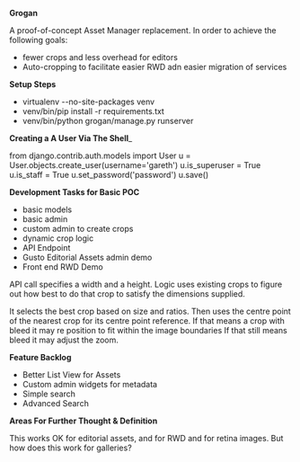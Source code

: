__Grogan__

A proof-of-concept Asset Manager replacement.
In order to achieve the following goals:

- fewer crops and less overhead for editors
- Auto-cropping to facilitate easier RWD adn easier migration of services

__Setup Steps__

- virtualenv --no-site-packages venv
- venv/bin/pip install -r requirements.txt
- venv/bin/python grogan/manage.py runserver

__Creating a A User Via The Shell___

from django.contrib.auth.models import User
u = User.objects.create_user(username='gareth')
u.is_superuser = True
u.is_staff = True
u.set_password('password')
u.save()

__Development Tasks for Basic POC__

- basic models
- basic admin
- custom admin to create crops
- dynamic crop logic
- API Endpoint
- Gusto Editorial Assets admin demo
- Front end RWD Demo

API call specifies a width and a height. Logic uses existing crops to figure out how best to do that crop to satisfy the dimensions supplied.

It selects the best crop based on size and ratios.
Then uses the centre point of the nearest crop for its centre point reference.
If that means a crop with bleed it may re position to fit within the image boundaries
If that still means bleed it may adjust the zoom.

__Feature Backlog__

- Better List View for Assets
- Custom admin widgets for metadata
- Simple search 
- Advanced Search

__Areas For Further Thought & Definition__

This works OK for editorial assets, and for RWD and for retina images. But how does this work for galleries?